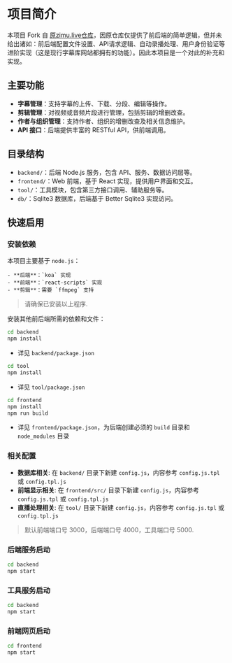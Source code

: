 # 项目简介

本项目 Fork 自 [原zimu.live仓库](https://github.com/sixiwanzi-live/zmdb)，因原仓库仅提供了前后端的简单逻辑，但并未给出诸如：前后端配置文件设置、API请求逻辑、自动录播处理、用户身份验证等进阶实现（这是现行字幕库网站都拥有的功能）。因此本项目是一个对此的补充和实现。

## 主要功能

- **字幕管理**：支持字幕的上传、下载、分段、编辑等操作。
- **剪辑管理**：对视频或音频片段进行管理，包括剪辑的增删改查。
- **作者与组织管理**：支持作者、组织的增删改查及相关信息维护。
- **API 接口**：后端提供丰富的 RESTful API，供前端调用。

## 目录结构

- `backend/`：后端 Node.js 服务，包含 API、服务、数据访问层等。
- `frontend/`：Web 前端，基于 React 实现，提供用户界面和交互。
- `tool/`：工具模块，包含第三方接口调用、辅助服务等。
- `db/`：Sqlite3 数据库，后端基于 Better Sqlite3 实现访问。

## 快速启用

### 安装依赖
本项目主要基于 `node.js`：

    - **后端**：`koa` 实现
    - **前端**：`react-scripts` 实现
    - **剪辑**：需要 `ffmpeg` 支持

> 请确保已安装以上程序.

安装其他前后端所需的依赖和文件：
```bash
cd backend
npm install
```
- 详见 `backend/package.json`

```bash
cd tool
npm install
```
- 详见 `tool/package.json`

```bash
cd frontend
npm install
npm run build
```
- 详见 `frontend/package.json`，为后端创建必须的 `build` 目录和 `node_modules` 目录


### 相关配置
- **数据库相关**: 在 `backend/` 目录下新建 `config.js`，内容参考 `config.js.tpl` 或 `config.tpl.js`
- **前端显示相关**: 在 `frontend/src/` 目录下新建 `config.js`，内容参考 `config.js.tpl` 或 `config.tpl.js`
- **直播处理相关**: 在 `tool/` 目录下新建 `config.js`，内容参考 `config.js.tpl` 或 `config.tpl.js`

> 默认前端端口号 3000，后端端口号 4000，工具端口号 5000.

### 后端服务启动

```bash
cd backend
npm start
```

### 工具服务启动

```bash
cd backend
npm start
```

### 前端网页启动

```bash
cd frontend
npm start
```
